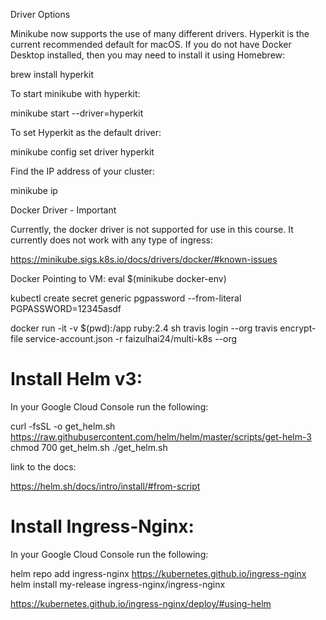 Driver Options

Minikube now supports the use of many different drivers. Hyperkit is the current recommended default for macOS. If you do not have Docker Desktop installed, then you may need to install it using Homebrew:

brew install hyperkit

To start minikube with hyperkit:

minikube start --driver=hyperkit

To set Hyperkit as the default driver:

minikube config set driver hyperkit

Find the IP address of your cluster:

minikube ip

Docker Driver - Important

Currently, the docker driver is not supported for use in this course. It currently does not work with any type of ingress:

https://minikube.sigs.k8s.io/docs/drivers/docker/#known-issues

Docker Pointing to VM:
eval $(minikube docker-env)


kubectl create secret generic pgpassword --from-literal PGPASSWORD=12345asdf



docker run -it -v $(pwd):/app ruby:2.4 sh
travis login --org
travis encrypt-file service-account.json -r faizulhai24/multi-k8s --org



# Install Helm v3:
In your Google Cloud Console run the following:

curl -fsSL -o get_helm.sh https://raw.githubusercontent.com/helm/helm/master/scripts/get-helm-3
chmod 700 get_helm.sh
./get_helm.sh
 
link to the docs:

https://helm.sh/docs/intro/install/#from-script


# Install Ingress-Nginx:
In your Google Cloud Console run the following:

helm repo add ingress-nginx https://kubernetes.github.io/ingress-nginx
helm install my-release ingress-nginx/ingress-nginx

https://kubernetes.github.io/ingress-nginx/deploy/#using-helm